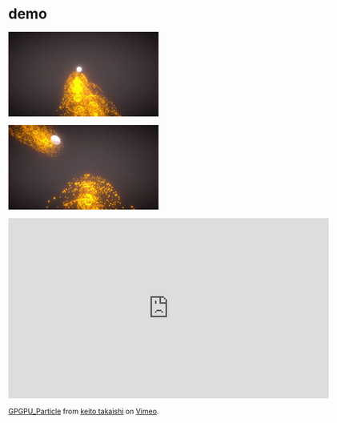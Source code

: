 # demo
![demo](gpgpu_particle_01.gif)

![demo](gpgpu_particle_02.gif)

<iframe src="https://player.vimeo.com/video/373534135" width="640" height="360" frameborder="0" allow="autoplay; fullscreen" allowfullscreen></iframe>
<p><a href="https://vimeo.com/373534135">GPGPU_Particle</a> from <a href="https://vimeo.com/user90203867">keito takaishi</a> on <a href="https://vimeo.com">Vimeo</a>.</p>

